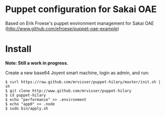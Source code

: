 # Puppet configuration for Sakai OAE

Based on Erik Froese's puppet environment management for Sakai OAE (http://www.github.com/efroese/puppet-oae-example)

# Install

**Note: Still a work in progress.**

Create a new base64 Joyent smart machine, login as admin, and run:

```
$ curl https://raw.github.com/mrvisser/puppet-hilary/master/init.sh | sh
$ git clone http://www.github.com/mrvisser/puppet-hilary
$ cd puppet-hilary
$ echo "performance" >> .environment
$ echo "app0" >> .node
$ sudo bin/apply.sh
```



